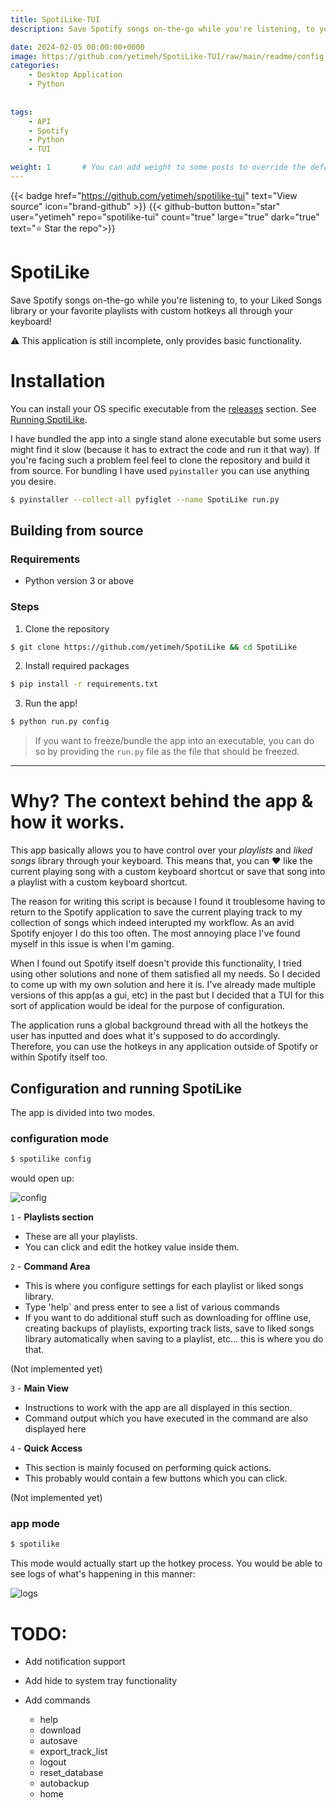 ```yaml
---
title: SpotiLike-TUI
description: Save Spotify songs on-the-go while you're listening, to your Liked Songs library or your favourite playlists with custom hotkeys all through your keyboard! - The Text User Interface version

date: 2024-02-05 00:00:00+0000
image: https://github.com/yetimeh/SpotiLike-TUI/raw/main/readme/config.png
categories:
    - Desktop Application
    - Python
    
    
tags:
    - API
    - Spotify
    - Python
    - TUI

weight: 1       # You can add weight to some posts to override the default sorting (date descending)
---
```


{{< badge href="https://github.com/yetimeh/spotilike-tui"  text="View source" icon="brand-github" >}} {{< github-button button="star" user="yetimeh" repo="spotilike-tui" count="true" large="true" dark="true" text="⭐ Star the repo">}}

# SpotiLike
Save Spotify songs on-the-go while you're listening to, to your Liked Songs library or your favorite playlists with custom hotkeys all through your keyboard!

⚠️ This application is still incomplete, only provides basic functionality.

# Installation

You can install your OS specific executable from the [releases](https://github.com/yetimeh/SpotiLike/releases/) section. See [Running SpotiLike](#configuration-and-running-spotilike).

I have bundled the app into a single stand alone executable but some users might find it slow (because it has to extract the code and run it that way). If you're facing such a problem feel feel to clone the repository and build it from source. For bundling I have used `pyinstaller` you can use anything you desire. 

```sh
$ pyinstaller --collect-all pyfiglet --name SpotiLike run.py
```


## Building from source

### Requirements

* Python version 3 or above

### Steps

1. Clone the repository

```sh
$ git clone https://github.com/yetimeh/SpotiLike && cd SpotiLike
```

2. Install required packages

```sh
$ pip install -r requirements.txt
```

3. Run the app!

```sh
$ python run.py config
```

> If you want to freeze/bundle the app into an executable, you can do so by providing the `run.py` file as the file that should be freezed.

___

# Why? The context behind the app & how it works.

This app basically allows you to have control over your _playlists_ and _liked songs_ library through your keyboard. This means that, you can ❤️ like the current playing song with a custom keyboard shortcut or save that song into a playlist with a custom keyboard shortcut.


The reason for writing this script is because I found it troublesome having to return to the Spotify application to save the current playing track to my collection of songs which indeed interupted my workflow. As an avid Spotify enjoyer I do this too often. The most annoying place I've found myself in this issue is when I'm gaming.

When I found out Spotify itself doesn't provide this functionality, I tried using other solutions and none of them satisfied all my needs. So I decided to come up with my own solution and here it is. I've already made multiple versions of this app(as a gui, etc) in the past but I decided that a TUI for this sort of application would be ideal for the purpose of configuration.

The application runs a global background thread with all the hotkeys the user has inputted and does what it's supposed to do accordingly. Therefore, you can use the hotkeys in any application outside of Spotify or within Spotify itself too.

## Configuration and running SpotiLike

The app is divided into two modes.

### configuration mode

```sh
$ spotilike config
```

would open up:

![config](https://github.com/yetimeh/SpotiLike-TUI/blob/main/readme/config.png?raw=true)

`1` - **Playlists section**

- These are all your playlists.
- You can click and edit the hotkey value inside them.

`2` - **Command Area**

- This is where you configure settings for each playlist or liked songs library.
- Type 'help` and press enter to see a list of various commands
- If you want to do additional stuff such as downloading for offline use, creating backups of playlists, exporting track lists, save to liked songs library automatically when saving to a playlist, etc... this is where you do that.

(Not implemented yet)

`3` - **Main View**

- Instructions to work with the app are all displayed in this section.
- Command output which you have executed in the command are also displayed here

`4` - **Quick Access**

- This section is mainly focused on performing quick actions. 
- This probably would contain a few buttons which you can click.

(Not implemented yet)

### app mode

```sh
$ spotilike
```

This mode would actually start up the hotkey process. You would be able to see logs of what's happening in this manner:

![logs](https://github.com/yetimeh/SpotiLike-TUI/blob/main/readme/app.png?raw=true)


# TODO:

- Add notification support
- Add hide to system tray functionality
- Add commands

    - help
    - download 
    - autosave
    - export_track_list
    - logout
    - reset_database
    - autobackup
    - home


